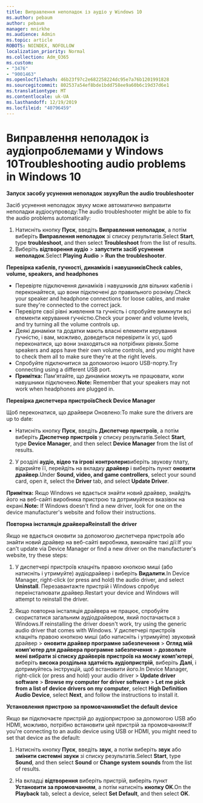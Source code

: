 ```yaml
---
title: Виправлення неполадок із аудіо у Windows 10
ms.author: pebaum
author: pebaum
manager: mnirkhe
ms.audience: Admin
ms.topic: article
ROBOTS: NOINDEX, NOFOLLOW
localization_priority: Normal
ms.collection: Adm_O365
ms.custom:
- "3476"
- "9001463"
ms.openlocfilehash: 46b23f97c2e682258224dc95e7a76b1201991828
ms.sourcegitcommit: 802537a54ef8bde1bdd758ee9a60b6c19d37d6e1
ms.translationtype: MT
ms.contentlocale: uk-UA
ms.lasthandoff: 12/19/2019
ms.locfileid: "40796459"
---
```

# <a name="troubleshooting-audio-problems-in-windows-10"></a><span data-ttu-id="1a7ce-102">Виправлення неполадок із аудіопроблемами у Windows 10</span><span class="sxs-lookup"><span data-stu-id="1a7ce-102">Troubleshooting audio problems in Windows 10</span></span>

<span data-ttu-id="1a7ce-103">**Запуск засобу усунення неполадок звуку**</span><span class="sxs-lookup"><span data-stu-id="1a7ce-103">**Run the audio troubleshooter**</span></span>

<span data-ttu-id="1a7ce-104">Засіб усунення неполадок звуку може автоматично виправити неполадки аудіосупроводу:</span><span class="sxs-lookup"><span data-stu-id="1a7ce-104">The audio troubleshooter might be able to fix the audio problems automatically:</span></span> 

1. <span data-ttu-id="1a7ce-105">Натисніть кнопку **Пуск**, введіть **Виправлення неполадок**, а потім виберіть **Виправлення неполадок** зі списку результатів.</span><span class="sxs-lookup"><span data-stu-id="1a7ce-105">Select **Start**, type **troubleshoot**, and then select **Troubleshoot** from the list of results.</span></span> 
2. <span data-ttu-id="1a7ce-106">Виберіть **відтворення аудіо** > **запустити засіб усунення неполадок**.</span><span class="sxs-lookup"><span data-stu-id="1a7ce-106">Select **Playing Audio** > **Run the troubleshooter**.</span></span>

<span data-ttu-id="1a7ce-107">**Перевірка кабелів, гучності, динаміків і навушників**</span><span class="sxs-lookup"><span data-stu-id="1a7ce-107">**Check cables, volume, speakers, and headphones**</span></span>

- <span data-ttu-id="1a7ce-108">Перевірте підключення динаміків і навушників для вільних кабелів і переконайтеся, що вони підключені до правильного розніму.</span><span class="sxs-lookup"><span data-stu-id="1a7ce-108">Check your speaker and headphone connections for loose cables, and make sure they're connected to the correct jack.</span></span>
- <span data-ttu-id="1a7ce-109">Перевірте свої рівні живлення та гучність і спробуйте вимкнути всі елементи керування гучністю.</span><span class="sxs-lookup"><span data-stu-id="1a7ce-109">Check your power and volume levels, and try turning all the volume controls up.</span></span>
- <span data-ttu-id="1a7ce-110">Деякі динаміки та додатки мають власні елементи керування гучністю, і вам, можливо, доведеться перевірити їх усі, щоб переконатися, що вони знаходяться на потрібних рівнях.</span><span class="sxs-lookup"><span data-stu-id="1a7ce-110">Some speakers and apps have their own volume controls, and you might have to check them all to make sure they're at the right levels.</span></span>
- <span data-ttu-id="1a7ce-111">Спробуйте підключитися за допомогою іншого USB-порту.</span><span class="sxs-lookup"><span data-stu-id="1a7ce-111">Try connecting using a different USB port.</span></span>
- <span data-ttu-id="1a7ce-112">**Примітка:** Пам'ятайте, що динаміки можуть не працювати, коли навушники підключено.</span><span class="sxs-lookup"><span data-stu-id="1a7ce-112">**Note:** Remember that your speakers may not work when headphones are plugged in.</span></span>

<span data-ttu-id="1a7ce-113">**Перевірка диспетчера пристроїв**</span><span class="sxs-lookup"><span data-stu-id="1a7ce-113">**Check Device Manager**</span></span>

<span data-ttu-id="1a7ce-114">Щоб переконатися, що драйвери Оновлено:</span><span class="sxs-lookup"><span data-stu-id="1a7ce-114">To make sure the drivers are up to date:</span></span>

- <span data-ttu-id="1a7ce-115">Натисніть кнопку **Пуск**, введіть **Диспетчер пристроїв**, а потім виберіть **Диспетчер пристроїв** у списку результатів.</span><span class="sxs-lookup"><span data-stu-id="1a7ce-115">Select **Start**, type **Device Manager**, and then select **Device Manager** from the list of results.</span></span>

2. <span data-ttu-id="1a7ce-116">У розділі **аудіо, відео та ігрові контролери**виберіть звукову плату, відкрийте її, перейдіть на вкладку **драйвер** і виберіть пункт **оновити драйвер**.</span><span class="sxs-lookup"><span data-stu-id="1a7ce-116">Under **Sound, video, and game controllers**, select your sound card, open it, select the **Driver** tab, and select **Update Driver**.</span></span> 

<span data-ttu-id="1a7ce-117">**Примітка:** Якщо Windows не вдається знайти новий драйвер, знайдіть його на веб-сайті виробника пристрою та дотримуйтеся вказівок на екрані.</span><span class="sxs-lookup"><span data-stu-id="1a7ce-117">**Note:** If Windows doesn't find a new driver, look for one on the device manufacturer's website and follow their instructions.</span></span>

<span data-ttu-id="1a7ce-118">**Повторна інсталяція драйвера**</span><span class="sxs-lookup"><span data-stu-id="1a7ce-118">**Reinstall the driver**</span></span>

<span data-ttu-id="1a7ce-119">Якщо не вдається оновити за допомогою диспетчера пристроїв або знайти новий драйвер на веб-сайті виробника, виконайте такі дії:</span><span class="sxs-lookup"><span data-stu-id="1a7ce-119">If you can't update via Device Manager or find a new driver on the manufacturer's website, try these steps:</span></span> 

1. <span data-ttu-id="1a7ce-120">У диспетчері пристроїв клацніть правою кнопкою миші (або натисніть і утримуйте) аудіодрайвер і виберіть **Видалити**.</span><span class="sxs-lookup"><span data-stu-id="1a7ce-120">In Device Manager, right-click (or press and hold) the audio driver, and select **Uninstall**.</span></span> <span data-ttu-id="1a7ce-121">Перезавантажте пристрій і Windows спробує переінсталювати драйвер.</span><span class="sxs-lookup"><span data-stu-id="1a7ce-121">Restart your device and Windows will attempt to reinstall the driver.</span></span>

2. <span data-ttu-id="1a7ce-122">Якщо повторна інсталяція драйвера не працює, спробуйте скористатися загальним аудіодрайвером, який постачається з Windows.</span><span class="sxs-lookup"><span data-stu-id="1a7ce-122">If reinstalling the driver doesn't work, try using the generic audio driver that comes with Windows.</span></span> <span data-ttu-id="1a7ce-123">У диспетчері пристроїв клацніть правою кнопкою миші (або натисніть і утримуйте) звуковий драйвер > **оновити драйвер програмне забезпечення** > **Огляд мій комп'ютер для драйвера програмне забезпечення** > **дозвольте мені вибрати зі списку драйверів пристроїв на моєму комп'ютері**, виберіть **висока роздільна здатність аудіопристрій**, виберіть **Далі**, і дотримуйтесь інструкцій, щоб встановити його.</span><span class="sxs-lookup"><span data-stu-id="1a7ce-123">In Device Manager, right-click (or press and hold) your audio driver > **Update driver software** > **Browse my computer for driver software** > **Let me pick from a list of device drivers on my computer**, select **High Definition Audio Device**, select **Next**, and follow the instructions to install it.</span></span>

<span data-ttu-id="1a7ce-124">**Установлення пристрою за промовчанням**</span><span class="sxs-lookup"><span data-stu-id="1a7ce-124">**Set the default device**</span></span>

<span data-ttu-id="1a7ce-125">Якщо ви підключаєте пристрій до аудіопристрою за допомогою USB або HDMI, можливо, потрібно встановити цей пристрій за промовчанням:</span><span class="sxs-lookup"><span data-stu-id="1a7ce-125">If you're connecting to an audio device using USB or HDMI, you might need to set that device as the default:</span></span> 

1. <span data-ttu-id="1a7ce-126">Натисніть кнопку **Пуск**, введіть **звук**, а потім виберіть **звук** або **змінити системні звуки** зі списку результатів.</span><span class="sxs-lookup"><span data-stu-id="1a7ce-126">Select **Start**, type **Sound**, and then select **Sound** or **Change system sounds** from the list of results.</span></span>

2. <span data-ttu-id="1a7ce-127">На вкладці **відтворення** виберіть пристрій, виберіть пункт **Установити за промовчанням**, а потім натисніть **кнопку OK**.</span><span class="sxs-lookup"><span data-stu-id="1a7ce-127">On the **Playback** tab, select a device, select **Set Default**, and then select **OK**.</span></span>

